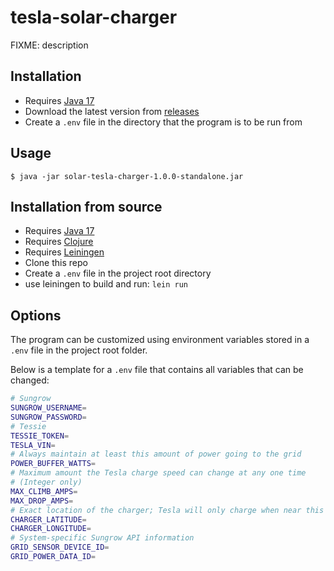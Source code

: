 # tesla-solar-charger

FIXME: description

## Installation

- Requires [Java 17](https://www.oracle.com/au/java/technologies/downloads/#java17)
- Download the latest version from [releases](https://github.com/nqeng/tesla-solar-charger/releases)
- Create a `.env` file in the directory that the program is to be run from

## Usage

    $ java -jar solar-tesla-charger-1.0.0-standalone.jar

## Installation from source

- Requires [Java 17](https://www.oracle.com/au/java/technologies/downloads/#java17)
- Requires [Clojure](https://clojure.org/guides/install_clojure)
- Requires [Leiningen](https://leiningen.org/)
- Clone this repo
- Create a `.env` file in the project root directory
- use leiningen to build and run: `lein run`

## Options

The program can be customized using environment variables stored in a `.env` file in the project root folder.

Below is a template for a `.env` file that contains all variables that can be changed:

```bash
# Sungrow
SUNGROW_USERNAME=
SUNGROW_PASSWORD=
# Tessie
TESSIE_TOKEN=
TESLA_VIN=
# Always maintain at least this amount of power going to the grid
POWER_BUFFER_WATTS=
# Maximum amount the Tesla charge speed can change at any one time
# (Integer only)
MAX_CLIMB_AMPS=
MAX_DROP_AMPS=
# Exact location of the charger; Tesla will only charge when near this location
CHARGER_LATITUDE=
CHARGER_LONGITUDE=
# System-specific Sungrow API information
GRID_SENSOR_DEVICE_ID=
GRID_POWER_DATA_ID=
```
